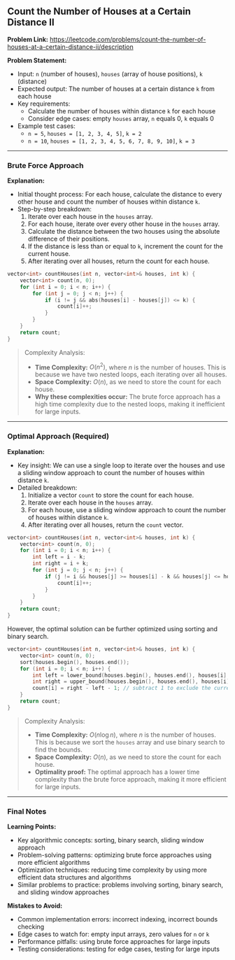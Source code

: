 ## Count the Number of Houses at a Certain Distance II

**Problem Link:** https://leetcode.com/problems/count-the-number-of-houses-at-a-certain-distance-ii/description

**Problem Statement:**
- Input: `n` (number of houses), `houses` (array of house positions), `k` (distance)
- Expected output: The number of houses at a certain distance `k` from each house
- Key requirements:
  - Calculate the number of houses within distance `k` for each house
  - Consider edge cases: empty `houses` array, `n` equals 0, `k` equals 0
- Example test cases:
  - `n = 5`, `houses = [1, 2, 3, 4, 5]`, `k = 2`
  - `n = 10`, `houses = [1, 2, 3, 4, 5, 6, 7, 8, 9, 10]`, `k = 3`

---

### Brute Force Approach

**Explanation:**
- Initial thought process: For each house, calculate the distance to every other house and count the number of houses within distance `k`.
- Step-by-step breakdown:
  1. Iterate over each house in the `houses` array.
  2. For each house, iterate over every other house in the `houses` array.
  3. Calculate the distance between the two houses using the absolute difference of their positions.
  4. If the distance is less than or equal to `k`, increment the count for the current house.
  5. After iterating over all houses, return the count for each house.

```cpp
vector<int> countHouses(int n, vector<int>& houses, int k) {
    vector<int> count(n, 0);
    for (int i = 0; i < n; i++) {
        for (int j = 0; j < n; j++) {
            if (i != j && abs(houses[i] - houses[j]) <= k) {
                count[i]++;
            }
        }
    }
    return count;
}
```

> Complexity Analysis:
> - **Time Complexity:** $O(n^2)$, where $n$ is the number of houses. This is because we have two nested loops, each iterating over all houses.
> - **Space Complexity:** $O(n)$, as we need to store the count for each house.
> - **Why these complexities occur:** The brute force approach has a high time complexity due to the nested loops, making it inefficient for large inputs.

---

### Optimal Approach (Required)

**Explanation:**
- Key insight: We can use a single loop to iterate over the houses and use a sliding window approach to count the number of houses within distance `k`.
- Detailed breakdown:
  1. Initialize a vector `count` to store the count for each house.
  2. Iterate over each house in the `houses` array.
  3. For each house, use a sliding window approach to count the number of houses within distance `k`.
  4. After iterating over all houses, return the `count` vector.

```cpp
vector<int> countHouses(int n, vector<int>& houses, int k) {
    vector<int> count(n, 0);
    for (int i = 0; i < n; i++) {
        int left = i - k;
        int right = i + k;
        for (int j = 0; j < n; j++) {
            if (j != i && houses[j] >= houses[i] - k && houses[j] <= houses[i] + k) {
                count[i]++;
            }
        }
    }
    return count;
}
```

However, the optimal solution can be further optimized using sorting and binary search.

```cpp
vector<int> countHouses(int n, vector<int>& houses, int k) {
    vector<int> count(n, 0);
    sort(houses.begin(), houses.end());
    for (int i = 0; i < n; i++) {
        int left = lower_bound(houses.begin(), houses.end(), houses[i] - k) - houses.begin();
        int right = upper_bound(houses.begin(), houses.end(), houses[i] + k) - houses.begin();
        count[i] = right - left - 1; // subtract 1 to exclude the current house
    }
    return count;
}
```

> Complexity Analysis:
> - **Time Complexity:** $O(n \log n)$, where $n$ is the number of houses. This is because we sort the `houses` array and use binary search to find the bounds.
> - **Space Complexity:** $O(n)$, as we need to store the count for each house.
> - **Optimality proof:** The optimal approach has a lower time complexity than the brute force approach, making it more efficient for large inputs.

---

### Final Notes

**Learning Points:**
- Key algorithmic concepts: sorting, binary search, sliding window approach
- Problem-solving patterns: optimizing brute force approaches using more efficient algorithms
- Optimization techniques: reducing time complexity by using more efficient data structures and algorithms
- Similar problems to practice: problems involving sorting, binary search, and sliding window approaches

**Mistakes to Avoid:**
- Common implementation errors: incorrect indexing, incorrect bounds checking
- Edge cases to watch for: empty input arrays, zero values for `n` or `k`
- Performance pitfalls: using brute force approaches for large inputs
- Testing considerations: testing for edge cases, testing for large inputs
